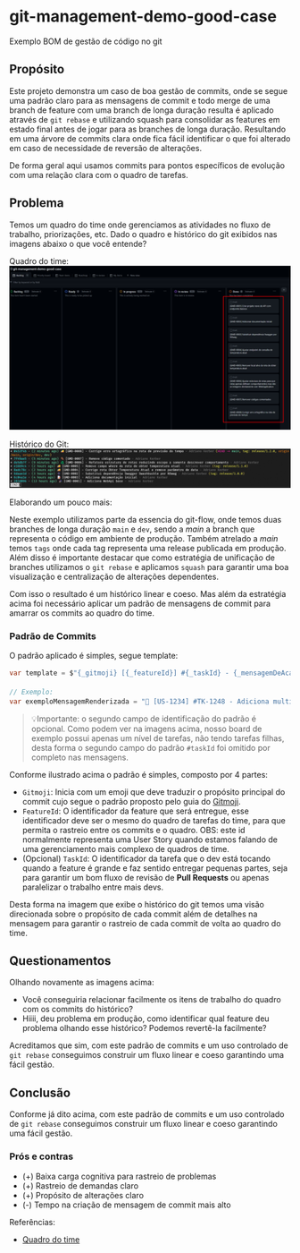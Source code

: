 # git-management-demo-good-case
Exemplo BOM de gestão de código no git


## Propósito

Este projeto demonstra um caso de boa gestão de commits, onde se segue uma padrão claro para as mensagens de commit e todo merge de uma branch de feature com uma branch de longa duração resulta é aplicado através de `git rebase` e utilizando squash para consolidar as features em estado final antes de jogar para as branches de longa duração.
Resultando em uma árvore de commits clara onde fica fácil identificar o que foi alterado em caso de necessidade de reversão de alterações.

De forma geral aqui usamos commits para pontos específicos de evolução com uma relação clara com o quadro de tarefas.

## Problema

Temos um quadro do time onde gerenciamos as atividades no fluxo de trabalho, priorizações, etc.
Dado o quadro e histórico do git exibidos nas imagens abaixo o que você entende?

Quadro do time:
![Board do Time.png](.docs/assets/board_view_good_case.png)

Histórico do Git:
![Histórico GIT](.docs/assets/git_history_good_case.png)

Elaborando um pouco mais:

Neste exemplo utilizamos parte da essencia do git-flow, onde temos duas branches de longa duração `main` e `dev`, sendo a _main_ a branch que representa o código em ambiente de produção.
Também atrelado a _main_ temos `tags` onde cada tag representa uma release publicada em produção.
Além disso é importante destacar que como estratégia de unificação de branches utilizamos o `git rebase` e aplicamos `squash` para garantir uma boa visualização e centralização de alterações dependentes.

Com isso o resultado é um histórico linear e coeso. Mas além da estratégia acima foi necessário aplicar um padrão de mensagens de commit para amarrar os commits ao quadro do time.

### Padrão de Commits

O padrão aplicado é simples, segue template:
```c#
var template = $"{_gitmoji} [{_featureId}] #{_taskId} - {_mensagemDeAcao}";

// Exemplo:
var exemploMensagemRenderizada = "🧵 [US-1234] #TK-1248 - Adiciona multi-threads para fluxo de processamento do KafkaConsumer";
```
> 💡Importante: o segundo campo de identificação do padrão é opcional. Como podem ver na imagens acima, nosso board de exemplo possui apenas um nível de tarefas, não tendo tarefas filhas, desta forma o segundo campo do padrão `#taskId` foi omitido por completo nas mensagens.

Conforme ilustrado acima o padrão é simples, composto por 4 partes:
- `Gitmoji`: Inicia com um emoji que deve traduzir o propósito principal do commit cujo segue o padrão proposto pelo guia do [Gitmoji](https://gitmoji.dev/).
- `FeatureId`: O identificador da feature que será entregue, esse identificador deve ser o mesmo do quadro de tarefas do time, para que permita o rastreio entre os commits e o quadro. OBS: este id normalmente representa uma User Story quando estamos falando de uma gerenciamento mais complexo de quadros de time.
- (Opcional) `TaskId`: O identificador da tarefa que o dev está tocando quando a feature é grande e faz sentido entregar pequenas partes, seja para garantir um bom fluxo de revisão de **Pull Requests** ou apenas paralelizar o trabalho entre mais devs.

Desta forma na imagem que exibe o histórico do git temos uma visão direcionada sobre o propósito de cada commit além de detalhes na mensagem para garantir o rastreio de cada commit de volta ao quadro do time.

## Questionamentos

Olhando novamente as imagens acima:
- Você conseguiria relacionar facilmente os itens de trabalho do quadro com os commits do histórico?
- Hiiii, deu problema em produção, como identificar qual feature deu problema olhando esse histórico? Podemos revertê-la facilmente?

Acreditamos que sim, com este padrão de commits e um uso controlado de `git rebase` conseguimos construir um fluxo linear e coeso garantindo uma fácil gestão.

## Conclusão

Conforme já dito acima, com este padrão de commits e um uso controlado de `git rebase` conseguimos construir um fluxo linear e coeso garantindo uma fácil gestão.

### Prós e contras

- (+) Baixa carga cognitiva para rastreio de problemas
- (+) Rastreio de demandas claro
- (+) Propósito de alterações claro
- (-) Tempo na criação de mensagem de commit mais alto

Referências:
- [Quadro do time](https://github.com/users/adrianokerber/projects/4/views/1)